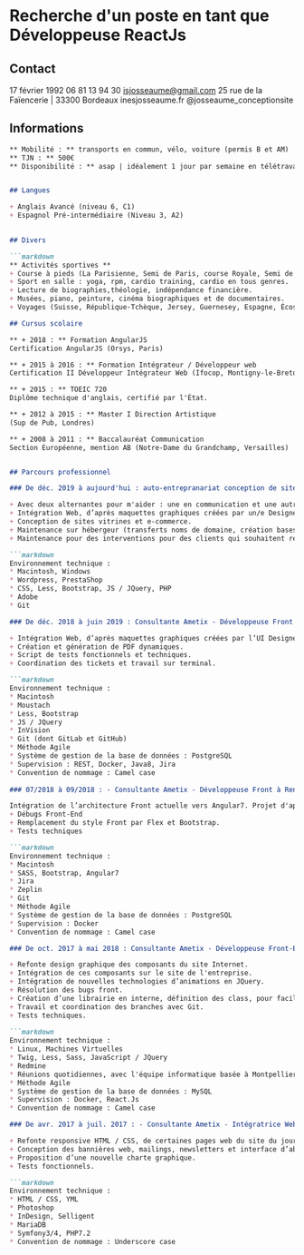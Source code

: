 # Recherche d'un poste en tant que Développeuse ReactJs

## Contact

17 février 1992
06 81 13 94 30
isjosseaume@gmail.com
25 rue de la Faïencerie | 33300 Bordeaux
inesjosseaume.fr
@josseaume_conceptionsite


## Informations

```markdown
** Mobilité : ** transports en commun, vélo, voiture (permis B et AM)
** TJN : ** 500€
** Disponibilité : ** asap | idéalement 1 jour par semaine en télétravail


## Langues

+ Anglais Avancé (niveau 6, C1)
+ Espagnol Pré-intermédiaire (Niveau 3, A2)
  

## Divers

```markdown
** Activités sportives **
+ Course à pieds (La Parisienne, Semi de Paris, course Royale, Semi de Bordeaux).
+ Sport en salle : yoga, rpm, cardio training, cardio en tous genres.
+ Lecture de biographies,théologie, indépendance financière.
+ Musées, piano, peinture, cinéma biographiques et de documentaires.
+ Voyages (Suisse, République-Tchèque, Jersey, Guernesey, Espagne, Écosse, Royaume-Uni, Portugal, Italie, Vatican, Namibie, Maroc, Pays-Bas).

## Cursus scolaire

** + 2018 : ** Formation AngularJS
Certification AngularJS (Orsys, Paris)

** + 2015 à 2016 : ** Formation Intégrateur / Développeur web
Certification II Développeur Intégrateur Web (Ifocop, Montigny-le-Bretonneux)

** + 2015 : ** TOEIC 720
Diplôme technique d'anglais, certifié par l'État.

** + 2012 à 2015 : ** Master I Direction Artistique
(Sup de Pub, Londres)

** + 2008 à 2011 : ** Baccalauréat Communication
Section Européenne, mention AB (Notre-Dame du Grandchamp, Versailles)


## Parcours professionnel

### De déc. 2019 à aujourd'hui : auto-entrepranariat conception de sites sur-mesure (Bordeaux)

+ Avec deux alternantes pour m'aider : une en communication et une autre en  Développement front.
+ Intégration Web, d’après maquettes graphiques créées par un/e Designer graphique.
+ Conception de sites vitrines et e-commerce.
+ Maintenance sur hébergeur (transferts noms de domaine, création bases de données etc).
+ Maintenance pour des interventions pour des clients qui souhaitent refondre/modifier leurs applications web.

```markdown
Environnement technique :
* Macintosh, Windows
* Wordpress, PrestaShop
* CSS, Less, Bootstrap, JS / JQuery, PHP
* Adobe
* Git

### De déc. 2018 à juin 2019 : Consultante Ametix - Développeuse Front à Foncia Stark (Paris)

+ Intégration Web, d’après maquettes graphiques créées par l’UI Designer.
+ Création et génération de PDF dynamiques.
+ Script de tests fonctionnels et techniques.
+ Coordination des tickets et travail sur terminal.

```markdown
Environnement technique :
* Macintosh
* Moustach
* Less, Bootstrap
* JS / JQuery
* InVision
* Git (dont GitLab et GitHub)
* Méthode Agile
* Système de gestion de la base de données : PostgreSQL
* Supervision : REST, Docker, Java8, Jira
* Convention de nommage : Camel case
  
### 07/2018 à 09/2018 : - Consultante Ametix - Développeuse Front à Renault Digital(Boulogne-Billancourt)

Intégration de l’architecture Front actuelle vers Angular7. Projet d'application mobile et tablette en interne, afin de dynamiser l'environnement de travail entre les équipes d'Asie et d'Europe, qui se faisait sous Excel (application de rapport de test de développement de nouvelles gammes de voitures).
+ Débugs Front-End
+ Remplacement du style Front par Flex et Bootstrap.
+ Tests techniques

```markdown
Environnement technique :
* Macintosh
* SASS, Bootstrap, Angular7
* Jira
* Zeplin
* Git
* Méthode Agile
* Système de gestion de la base de données : PostgreSQL
* Supervision : Docker
* Convention de nommage : Camel case

### De oct. 2017 à mai 2018 : Consultante Ametix - Développeuse Front-End à ProwebCE / EdenRed (Levallois-Perret)

+ Refonte design graphique des composants du site Internet.
+ Intégration de ces composants sur le site de l'entreprise.
+ Intégration de nouvelles technologies d’animations en JQuery.
+ Résolution des bugs front.
+ Création d’une librairie en interne, définition des class, pour faciliter le travail des Développeurs Back. Site privé répertoriant des pages délimitées par catégorie. Pages de style des boutons, de la typographie, des grilles, des messages d'alertes, des modals.
+ Travail et coordination des branches avec Git.
+ Tests techniques.
  
```markdown
Environnement technique :
* Linux, Machines Virtuelles
* Twig, Less, Sass, JavaScript / JQuery
* Redmine
* Réunions quotidiennes, avec l'équipe informatique basée à Montpellier, via Skype
* Méthode Agile
* Système de gestion de la base de données : MySQL
* Supervision : Docker, React.Js
* Convention de nommage : Camel case

### De avr. 2017 à juil. 2017 : - Consultante Ametix - Intégratrice Web à Mediapart (Paris)

+ Refonte responsive HTML / CSS, de certaines pages web du site du journal.
+ Conception des bannières web, mailings, newsletters et interface d’abonnement.
+ Proposition d’une nouvelle charte graphique.
+ Tests fonctionnels.

```markdown
Environnement technique :
* HTML / CSS, YML
* Photoshop
* InDesign, Selligent
* MariaDB
* Symfony3/4, PHP7.2
* Convention de nommage : Underscore case
